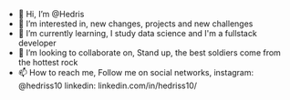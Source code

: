 - 👋 Hi, I’m  @Hedris
- 👀 I’m interested in, new changes, projects and new challenges
- 🌱 I’m currently learning, I study data science and I'm a fullstack developer
- 💞️ I’m looking to collaborate on, Stand up, the best soldiers come from the hottest rock
- 📫 How to reach me, 
        Follow me on social networks,
        instagram: @hedriss10
        linkedin: linkedin.com/in/hedriss10/

<!---
Nyckzin10/Nyckzin10 is a ✨ special ✨ repository because its `README.md` (this file) appears on your GitHub profile.
You can click the Preview link to take a look at your changes.
--->
